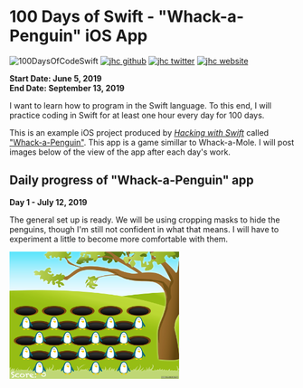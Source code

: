 # 100 Days of Swift - "Whack-a-Penguin" iOS App

![100DaysOfCodeSwift](https://img.shields.io/badge/100DaysOfCode-Swift-FA7343.svg?style=flat&logo=swift)
[![jhc github](https://img.shields.io/badge/GitHub-jhrcook-lightgrey.svg?style=flat&logo=github)](https://github.com/jhrcook)
[![jhc twitter](https://img.shields.io/badge/Twitter-JoshDoesaThing-00aced.svg?style=flat&logo=twitter)](https://twitter.com/JoshDoesa)
[![jhc website](https://img.shields.io/badge/Website-JoshDoesaThing-5087B2.svg?style=flat&logo=telegram)](https://www.joshdoesathing.com)

**Start Date: June 5, 2019  
End Date: September 13, 2019**

I want to learn how to program in the Swift language. To this end, I will practice coding in Swift for at least one hour every day for 100 days.

This is an example iOS project produced by [*Hacking with Swift*](https://www.hackingwithswift.com/read) called ["Whack-a-Penguin"](https://www.hackingwithswift.com/read/14/overview). This app is a game simillar to Whack-a-Mole. I will post images below of the view of the app after each day's work.

## Daily progress of "Whack-a-Penguin" app

**Day 1 - July 12, 2019**

The general set up is ready. We will be using cropping masks to hide the penguins, though I'm still not confident in what that means. I will have to experiment a little to become more comfortable with them.

<img src="progress_screenshots/IMG_5933C1864A1D-1.jpeg" width="300"/>

